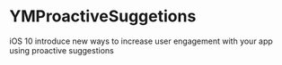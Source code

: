 # YMProactiveSuggetions
iOS 10 introduce new ways to increase user engagement with your app using proactive suggestions
